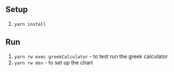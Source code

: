 ## Setup
1. `yarn install`

## Run
1. `yarn rw exec greekCalculator` - to test run the greek calculator
2. `yarn rw dev` - to set up the chart
